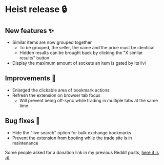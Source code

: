# Heist release 🔒

## New features ✨

- Similar items are now grouped together
  - To be grouped, the seller, the name and the price must be identical
  - Hidden results can be brought back by clicking the "X similar results" button
- Display the maximum amount of sockets an item is gated by its ilvl

## Improvements 💅

- Enlarged the clickable area of bookmark actions
- Refresh the extension on browser tab focus
  - Will prevent being off-sync while trading in multiple tabs at the same time

## Bug fixes 🐛

- Hide the "live search" option for bulk exchange bookmarks
- Prevent the extension from booting while the trade site is in maintenance

Some people asked for a donation link in my previous Reddit posts, [here it is](http://donate.exile.center/) 💰.
